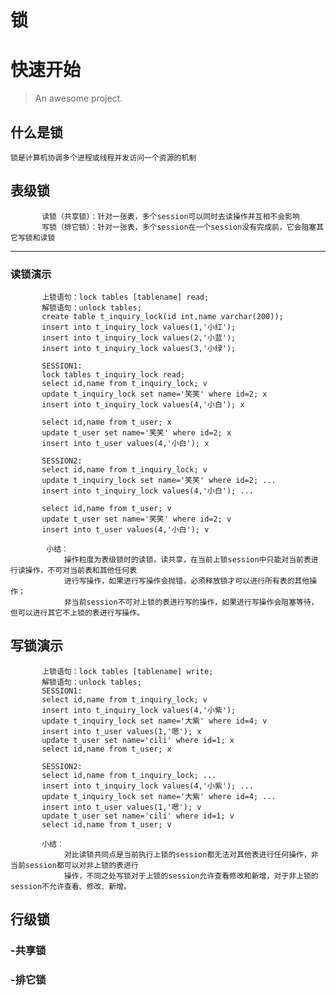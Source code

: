 # 锁
# 快速开始

> An awesome project.

## 什么是锁
    锁是计算机协调多个进程或线程并发访问一个资源的机制

## 表级锁
           读锁（共享锁）：针对一张表，多个session可以同时去读操作并互相不会影响
           写锁（排它锁）：针对一张表，多个session在一个session没有完成前，它会阻塞其它写锁和读锁

----------
### 读锁演示
           上锁语句：lock tables [tablename] read;
           解锁语句：unlock tables;
           create table t_inquiry_lock(id int,name varchar(200));
           insert into t_inquiry_lock values(1,'小红');
           insert into t_inquiry_lock values(2,'小蓝');
           insert into t_inquiry_lock values(3,'小绿');
           
           SESSION1:
           lock tables t_inquiry_lock read;
           select id,name from t_inquiry_lock; v
           update t_inquiry_lock set name='笑笑' where id=2; x
           insert into t_inquiry_lock values(4,'小白'); x
           
           select id,name from t_user; x
           update t_user set name='笑笑' where id=2; x
           insert into t_user values(4,'小白'); x
           
           SESSION2:
           select id,name from t_inquiry_lock; v
           update t_inquiry_lock set name='笑笑' where id=2; ...
           insert into t_inquiry_lock values(4,'小白'); ...
           
           select id,name from t_user; v
           update t_user set name='笑笑' where id=2; v
           insert into t_user values(4,'小白'); v
            
            小结：
                操作粒度为表级锁时的读锁，读共享，在当前上锁session中只能对当前表进行读操作，不可对当前表和其他任何表
                进行写操作，如果进行写操作会抛错，必须释放锁才可以进行所有表的其他操作；
                非当前session不可对上锁的表进行写的操作，如果进行写操作会阻塞等待，但可以进行其它不上锁的表进行写操作。
## 写锁演示
           上锁语句：lock tables [tablename] write;
           解锁语句：unlock tables;
           SESSION1:
           select id,name from t_inquiry_lock; v
           insert into t_inquiry_lock values(4,'小紫');
           update t_inquiry_lock set name='大紫' where id=4; v
           insert into t_user values(1,'嗯'); x
           update t_user set name='cili' where id=1; x
           select id,name from t_user; x
           
           SESSION2:
           select id,name from t_inquiry_lock; ...
           insert into t_inquiry_lock values(4,'小紫'); ...
           update t_inquiry_lock set name='大紫' where id=4; ...
           insert into t_user values(1,'嗯'); v
           update t_user set name='cili' where id=1; v
           select id,name from t_user; v
           
           小结：
                对比读锁共同点是当前执行上锁的session都无法对其他表进行任何操作，非当前session都可以对非上锁的表进行
                操作，不同之处写锁对于上锁的session允许查看修改和新增，对于非上锁的session不允许查看、修改、新增。
           
           
                      
            

## 行级锁
### -共享锁
### -排它锁



